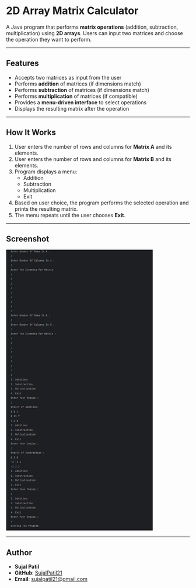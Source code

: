 # 2D Array Matrix Calculator

A Java program that performs **matrix operations** (addition, subtraction, multiplication) using **2D arrays**. Users can input two matrices and choose the operation they want to perform.

---

## Features
- Accepts two matrices as input from the user  
- Performs **addition** of matrices (if dimensions match)  
- Performs **subtraction** of matrices (if dimensions match)  
- Performs **multiplication** of matrices (if compatible)  
- Provides a **menu-driven interface** to select operations  
- Displays the resulting matrix after the operation  

---

## How It Works
1. User enters the number of rows and columns for **Matrix A** and its elements.  
2. User enters the number of rows and columns for **Matrix B** and its elements.  
3. Program displays a menu:  
   - Addition  
   - Subtraction  
   - Multiplication  
   - Exit  
4. Based on user choice, the program performs the selected operation and prints the resulting matrix.  
5. The menu repeats until the user chooses **Exit**.  

---

## Screenshot
![Program Output](Output.png)

---

## Author
- **Sujal Patil**  
- **GitHub**: [SujalPatil21](https://github.com/SujalPatil21)  
- **Email**: sujalpatil21@gmail.com  

